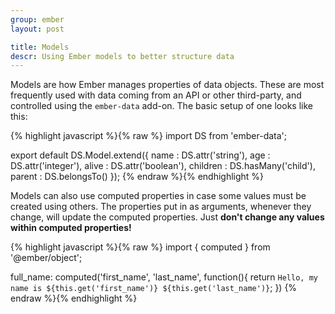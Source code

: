 ```yaml
---
group: ember
layout: post

title: Models
descr: Using Ember models to better structure data
---
```


Models are how Ember manages properties of data objects. These are most frequently used with data coming from an API or other third-party, and controlled using the `ember-data` add-on. The basic setup of one looks like this:

{% highlight javascript %}{% raw %}
import DS from 'ember-data';

export default DS.Model.extend({
  name     : DS.attr('string'),
  age      : DS.attr('integer'),
  alive    : DS.attr('boolean'),
  children : DS.hasMany('child'),
  parent   : DS.belongsTo()
});
{% endraw %}{% endhighlight %}

Models can also use computed properties in case some values must be created using others. The properties put in as arguments, whenever they change, will update the computed properties. Just **don't change any values within computed properties!**

{% highlight javascript %}{% raw %}
import { computed } from '@ember/object';

  full_name: computed('first_name', 'last_name', function(){
    return `Hello, my name is ${this.get('first_name')} ${this.get('last_name')}`;
  })
{% endraw %}{% endhighlight %}
